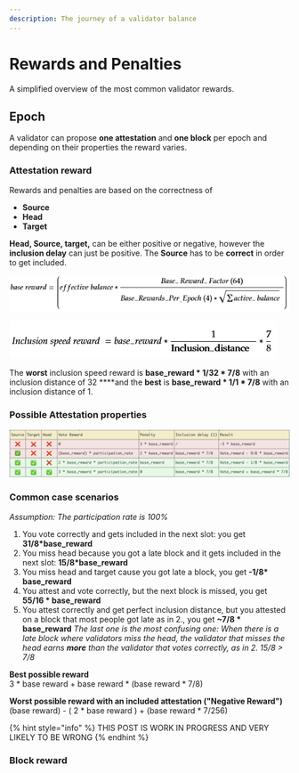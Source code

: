 ```yaml
---
description: The journey of a validator balance
---
```


# Rewards and Penalties

A simplified overview of the most common validator rewards. 

## Epoch

A validator can propose **one attestation** and **one block** per epoch and depending on their properties the reward varies.

### Attestation reward

Rewards and penalties are based on the correctness of

* **Source**
* **Head**
* **Target**

**Head, Source, target,** can be either positive or negative, however the **inclusion delay** can just be positive. The **Source** has to be **correct** in order to get included. 

![](.gitbook/assets/grafik%20%2811%29.png)

![](.gitbook/assets/image%20%28195%29.png)

The **worst** inclusion speed reward is **base\_reward \* 1/32 \* 7/8** with an inclusion distance of 32 ****and the **best** is **base\_reward \* 1/1 \* 7/8** with an inclusion distance of 1.

###  **Possible Attestation properties**

![](.gitbook/assets/image%20%28206%29.png)



### **Common case scenarios**

_Assumption: The participation rate is 100%_

1. You vote correctly and gets included in the next slot: you get **31/8\*base\_reward**
2. You miss head because you got a late block and it gets included in the next slot: **15/8\*base\_reward**
3. You miss head and target cause you got late a block, you get **-1/8\* base\_reward**
4. You attest and vote correctly, but the next block is missed, you get **55/16 \* base\_reward**
5. You attest correctly and get perfect inclusion distance, but you attested on a block that most people got late as in 2., you get **~7/8 \* base\_reward**  _The last one is the most confusing one: When there is a late block where validators miss the head, the validator that misses the head earns **more** than the validator that votes correctly, as in 2.  15/8 &gt; 7/8_

**Best possible reward**  
3 \* base reward + base reward \* \(base reward \* 7/8\)  
  
**Worst possible reward with an included attestation \("Negative Reward"\)**  
\(base reward\) - \( 2 \* base reward \) + \(base reward \* 7/256\)



{% hint style="info" %}
THIS POST IS WORK IN PROGRESS AND VERY LIKELY TO BE WRONG
{% endhint %}



### Block reward 

